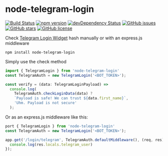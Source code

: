 # node-telegram-login

[![Build Status](https://travis-ci.org/MarcelloGhiozzi/node-telegram-login.svg?branch=master)](https://travis-ci.org/MarcelloGhiozzi/node-telegram-login)
[![npm version](https://badge.fury.io/js/node-telegram-login.svg)](http://badge.fury.io/js/node-telegram-login)
[![devDependency Status](https://david-dm.org/MarcelloGhiozzi/node-telegram-login/dev-status.svg)](https://david-dm.org/MarcelloGhiozzi/node-telegram-login#info=devDependencies)
[![GitHub issues](https://img.shields.io/github/issues/MarcelloGhiozzi/node-telegram-login.svg)](https://github.com/MarcelloGhiozzi/node-telegram-login/issues)
[![GitHub stars](https://img.shields.io/github/stars/MarcelloGhiozzi/node-telegram-login.svg)](https://github.com/MarcelloGhiozzi/node-telegram-login/stargazers)
[![GitHub license](https://img.shields.io/badge/license-MIT-blue.svg)](https://raw.githubusercontent.com/MarcelloGhiozzi/node-telegram-login/master/LICENSE)

Check [Telegram Login Widget](https://core.telegram.org/widgets/login) hash manually or with an express.js middleware


```
npm install node-telegram-login
```

Simply use the check method

```typescript
import { TelegramLogin } from 'node-telegram-login'
const TelegramAuth = new TelegramLogin('<BOT_TOKEN>');

const verify = (data: TelegramLoginPayload) => 
  console.log(
    TelegramAuth.checkLoginData(data) ?
    `Payload is safe! We can trust ${data.first_name}`,
    'Uhm. Payload is not secure'
  );
```

Or as an express.js middleware like this:

```typescript
port { TelegramLogin } from 'node-telegram-login'
const TelegramAuth = new TelegramLogin('<BOT_TOKEN>');

app.get('/login/telegram', TelegramAuth.defaultMiddleware(), (req, res) => {
  console.log(res.locals.telegram_user)
});

